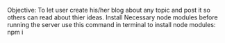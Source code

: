 Objective: To let user create his/her blog about any topic and post it so others can read about thier ideas.
Install Necessary node modules before running the server
use this command in terminal to install node modules:
npm i
